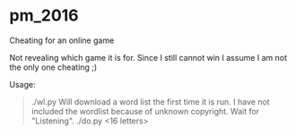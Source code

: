 # pm_2016
Cheating for an online game

Not revealing which game it is for. Since I still cannot win I assume I am not the only one cheating ;)

Usage:
> ./wl.py
Will download a word list the first time it is run. I have not included the wordlist because of unknown copyright. Wait for "Listening".
> ./do.py <16 letters>


